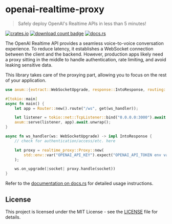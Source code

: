 # openai-realtime-proxy

> Safely deploy OpenAI's Realtime APIs in less than 5 minutes!

[![crates.io](https://img.shields.io/crates/v/openai-realtime-proxy.svg)](https://crates.io/crates/openai-realtime-proxy)
[![download count badge](https://img.shields.io/crates/d/openai-realtime-proxy.svg)](https://crates.io/crates/openai-realtime-proxy)
[![docs.rs](https://img.shields.io/badge/docs-latest-blue.svg)](https://docs.rs/openai-realtime-proxy)

The OpenAI Realtime API provides a seamless voice-to-voice conversation experience. To reduce latency, it establishes a WebSocket connection between the client and the backend. However, production apps likely need a proxy sitting in the middle to handle authentication, rate limiting, and avoid leaking sensitive data.

This library takes care of the proxying part, allowing you to focus on the rest of your application.

```rust
use axum::{extract::WebSocketUpgrade, response::IntoResponse, routing::get, Router};

#[tokio::main]
async fn main() {
    let app = Router::new().route("/ws", get(ws_handler));

    let listener = tokio::net::TcpListener::bind("0.0.0.0:3000").await.unwrap();
    axum::serve(listener, app).await.unwrap();
}

async fn ws_handler(ws: WebSocketUpgrade) -> impl IntoResponse {
    // check for authentication/access/etc. here

    let proxy = realtime_proxy::Proxy::new(
        std::env::var("OPENAI_API_KEY").expect("OPENAI_API_TOKEN env var not set.")
    );

    ws.on_upgrade(|socket| proxy.handle(socket))
}
```

Refer to the [documentation on docs.rs](https://docs.rs/openai-realtime-proxy) for detailed usage instructions.

## License

This project is licensed under the MIT License - see the [LICENSE](LICENSE) file for details.
